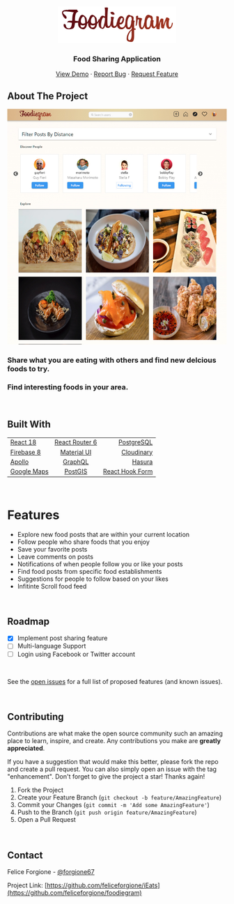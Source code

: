 <div id="top"></div>

<!-- PROJECT LOGO -->
<br />
<div align="center">
<img src="src/images/logo.png" alt="Logo" >

  <h3 align="center">Food Sharing Application</h3>

  <p align="center"> 
    <a href="https://foodiegram.vercel.app/">View Demo</a>
    ·
    <a href="https://github.com/feliceforgione/foodiegram/issues">Report Bug</a>
    ·
    <a href="https://github.com/feliceforgione/foodiegram/issues">Request Feature</a>
  </p>
</div>

<!-- ABOUT THE PROJECT -->

## About The Project

<img src="src/images/screenshot.jpg" alt="screenshot" >

### Share what you are eating with others and find new delcious foods to try.

### Find interesting foods in your area.

<br>

## Built With

|                                                   |                                            |                                                 |
| ------------------------------------------------- | :----------------------------------------: | ----------------------------------------------: |
| [React 18](https://reactjs.org/)                  | [React Router 6](https://reactrouter.com/) |       [PostgreSQL](https://www.postgresql.org/) |
| [Firebase 8](https://firebase.google.com/)        |      [Material UI](https://mui.com/)       |           [Cloudinary](https://cloudinary.com/) |
| [Apollo](https://www.apollographql.com/)          |      [GraphQL](https://graphql.org/)       |                    [Hasura](https://hasura.io/) |
| [Google Maps](https://developers.google.com/maps) |      [PostGIS](https://postgis.net/)       | [React Hook Form](https://react-hook-form.com/) |

<!-- ROADMAP -->
<br />

# Features

- Explore new food posts that are within your current location
- Follow people who share foods that you enjoy
- Save your favorite posts
- Leave comments on posts
- Notifications of when people follow you or like your posts
- Find food posts from specific food establishments
- Suggestions for people to follow based on your likes
- Infitinte Scroll food feed

<!-- ROADMAP -->
<br />

## Roadmap

- [x] Implement post sharing feature
- [ ] Multi-language Support
- [ ] Login using Facebook or Twitter account

<br>

See the [open issues](https://github.com/feliceforgione/foodiegram/issues) for a full list of proposed features (and known issues).

<br>

<!-- CONTRIBUTING -->

## Contributing

Contributions are what make the open source community such an amazing place to learn, inspire, and create. Any contributions you make are **greatly appreciated**.

If you have a suggestion that would make this better, please fork the repo and create a pull request. You can also simply open an issue with the tag "enhancement".
Don't forget to give the project a star! Thanks again!

1. Fork the Project
2. Create your Feature Branch (`git checkout -b feature/AmazingFeature`)
3. Commit your Changes (`git commit -m 'Add some AmazingFeature'`)
4. Push to the Branch (`git push origin feature/AmazingFeature`)
5. Open a Pull Request

<br>
<!-- CONTACT -->

## Contact

Felice Forgione - [@forgione67](https://twitter.com/forgione67)

Project Link: [https://github.com/feliceforgione/iEats](https://github.com/feliceforgione/foodiegram)
